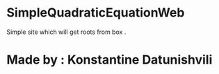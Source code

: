 # SimpleQuadraticEquationWeb

Simple site which will get roots from box .

# Made by : Konstantine Datunishvili
